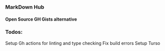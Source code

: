 ### MarkDown Hub

#### Open Source GH Gists alternative

### Todos:

Setup Gh actions for linting and type checking
Fix build errors
Setup Turso
